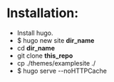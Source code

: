 # Installation:

- Install hugo.
- $ hugo new site __dir_name__
- cd __dir_name__
- git clone __this_repo__
- cp ./themes/examplesite ./
- $ hugo serve --noHTTPCache
